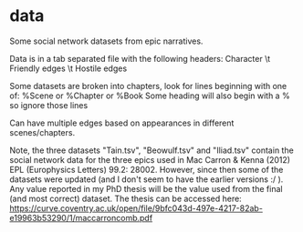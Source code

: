 # data

Some social network datasets from  epic narratives.

Data is in a tab separated file with the following headers: 
Character \t Friendly edges \t Hostile edges

Some datasets are broken into chapters, look for lines beginning with one of:
%Scene or %Chapter or %Book
Some heading will also begin with a % so ignore those lines

Can have multiple edges based on appearances in different scenes/chapters.


Note, the three datasets "Tain.tsv", "Beowulf.tsv" and "Iliad.tsv" contain the social network data for the three epics used in Mac Carron & Kenna (2012) EPL (Europhysics Letters) 99.2: 28002.
However, since then some of the datasets were updated (and I don't seem to have the earlier versions :/ ). 
Any value reported in my PhD thesis will be the value used from the final (and most correct) dataset. The thesis can be accessed here:
https://curve.coventry.ac.uk/open/file/9bfc043d-497e-4217-82ab-e19963b53290/1/maccarroncomb.pdf

